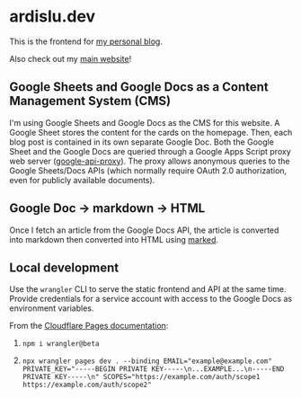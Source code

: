 # ardislu.dev

This is the frontend for [my personal blog](https://ardislu.dev).

Also check out my [main website](https://ardis.lu)!

## Google Sheets and Google Docs as a Content Management System (CMS)

I'm using Google Sheets and Google Docs as the CMS for this website. A Google Sheet stores the content for the cards on the homepage. Then, each blog post is contained in its own separate Google Doc. Both the Google Sheet and the Google Docs are queried through a Google Apps Script proxy web server ([google-api-proxy](https://github.com/ardislu/google-api-proxy)). The proxy allows anonymous queries to the Google Sheets/Docs APIs (which normally require OAuth 2.0 authorization, even for publicly available documents).

## Google Doc -> markdown -> HTML

Once I fetch an article from the Google Docs API, the article is converted into markdown then converted into HTML using [marked](https://marked.js.org).

## Local development

Use the `wrangler` CLI to serve the static frontend and API at the same time. Provide credentials for a service account with access to the Google Docs as environment variables.

From the [Cloudflare Pages documentation](https://developers.cloudflare.com/pages/platform/functions/#develop-and-preview-locally):

1. `npm i wrangler@beta`

2. `npx wrangler pages dev . --binding EMAIL="example@example.com" PRIVATE_KEY="-----BEGIN PRIVATE KEY-----\n...EXAMPLE...\n-----END PRIVATE KEY-----\n" SCOPES="https://example.com/auth/scope1 https://example.com/auth/scope2"`

